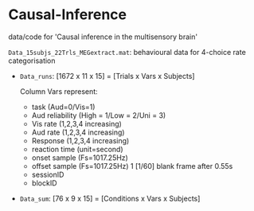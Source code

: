 # Causal-Inference
data/code for 'Causal inference in the multisensory brain'

`Data_15subjs_22Trls_MEGextract.mat`: behavioural data for 4-choice rate categorisation
- `Data_runs`: [1672 x 11 x 15] = [Trials x Vars x Subjects]

   Column Vars represent:
  - task (Aud=0/Vis=1)
  - Aud reliability (High = 1/Low = 2/Uni = 3)
  - Vis rate (1,2,3,4 increasing)
  - Aud rate (1,2,3,4 increasing)
  - Response (1,2,3,4 increasing)
  - reaction time (unit=second)
  - onset sample (Fs=1017.25Hz)
  - offset sample (Fs=1017.25Hz) 1 [1/60] blank frame after 0.55s
  - sessionID
  - blockID
 - `Data_sum`: [76 x 9 x 15] = [Conditions x Vars x Subjects]
  
